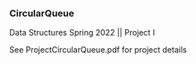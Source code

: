 ### CircularQueue

Data Structures Spring 2022 || Project I

See ProjectCircularQueue.pdf for project details
